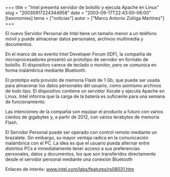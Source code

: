 +++
title = "Intel presenta servidor de bolsillo y ejecuta Apache en Linux"
slug = "20030917224344958"
date = "2003-09-17T22:43:00-06:00"
[taxonomies]
tema = ["noticias"]
autor = ["Marco Antonio Zúñiga Martínez"]
+++

El nuevo Servidor Personal de Intel tiene un tamaño menor a un teléfono
móvil y puede almacenar datos personales, archivos multimedia y
documentos.

En el marco de su evento Intel Developer Forum (IDF), la compañía de
microprocesadores presentó un prototipo de servidor en formato de
bolsillo. El dispositivo carece de teclado o monitor, pero se comunica
en forma inalámbrica mediante Bluetooth.

<!-- more -->
El prototipo está provisto de memoria Flash de 1 Gb, que puede ser usada
para almacenar los datos personales del usuario, como asimismo archivos
de todo tipo. El dispositivo contiene un servidor Xscale y ejecuta
Apache en Linux. Intel informa que la carga de la batería es suficiente
para una semana de funcionamiento.

Las intenciones de la compañía son equipar el producto a futuro con
varios cientos de gigabytes y, a partir de 2012, con varios terabytes de
memoria Flash.

El Servidor Personal puede ser operado con control remoto mediante un
brazalete. Sin embargo, su mayor ventaja radica en la comunicación
inalámbrica con el PC. La idea es que el usuario pueda alternar entre
distintos PCs e inmediatamente tener acceso a sus preferencias
personales, datos y documentos, los que son transferidos directamente
desde el servidor personal mediante una conexión Bluetooth

Enlaces de interés: www.intel.com/labs/features/rs08031.htm
